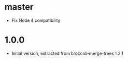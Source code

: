 # master

* Fix Node 4 compatibility

# 1.0.0

* Initial version, extracted from broccoli-merge-trees 1.2.1
